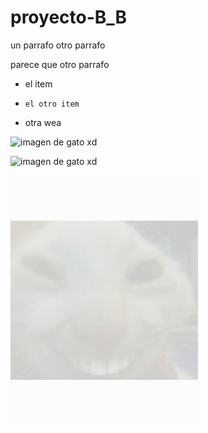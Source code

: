 # proyecto-B_B

un parrafo
otro parrafo

parece que otro parrafo


* el item
*     el otro item
* otra wea

![imagen de gato xd](https://ih1.redbubble.net/image.4037055839.7277/flat,750x,075,f-pad,750x1000,f8f8f8.jpg)

![imagen de gato xd](./imagenes/imagen_de_gato.jpg)

<img src="./imagenes/imgen_de_gato.jpg" alt="imagen de gato xd" style="width:300px; opacity:0.2" >
